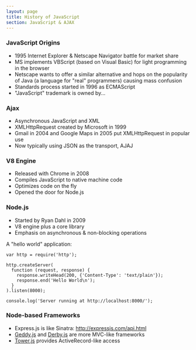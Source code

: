 ```yaml
---
layout: page
title: History of JavaScript
section: JavaScript & AJAX
---
```


### JavaScript Origins

* 1995 Internet Explorer & Netscape Navigator battle for market share
* MS implements VBScript (based on Visual Basic) for light programming in the browser
* Netscape wants to offer a similar alternative and hops on the popularity of Java (a language for "real" programmers) causing mass confusion
* Standards process started in 1996 as ECMAScript
* "JavaScript" trademark is owned by...

### Ajax

* Asynchronous JavaScript and XML
* XMLHttpRequest created by Microsoft in 1999
* Gmail in 2004 and Google Maps in 2005 put XMLHttpRequest in popular use
* Now typically using JSON as the transport, AJAJ

### V8 Engine

* Released with Chrome in 2008
* Compiles JavaScript to native machine code
* Optimizes code on the fly
* Opened the door for Node.js

### Node.js

* Started by Ryan Dahl in 2009
* V8 engine plus a core library
* Emphasis on asynchronous & non-blocking operations

A "hello world" application:

```
var http = require('http');
 
http.createServer(
  function (request, response) {
    response.writeHead(200, {'Content-Type': 'text/plain'});
    response.end('Hello World\n');
  }
).listen(8000);
 
console.log('Server running at http://localhost:8000/');
```

### Node-based Frameworks

* Express.js is like Sinatra: http://expressjs.com/api.html
* [Geddy.js](http://geddyjs.org/tutorial) and [Derby.js](http://derbyjs.com/) are more MVC-like frameworks
* [Tower.js](http://tower.github.io/guide) provides ActiveRecord-like access